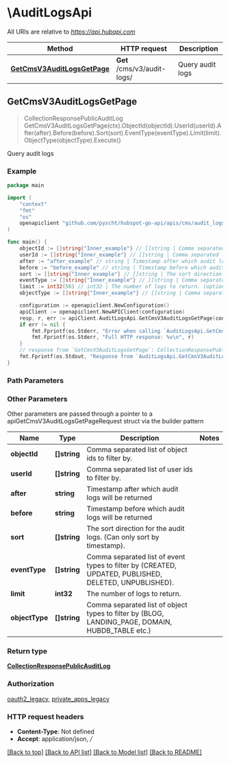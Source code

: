 # \AuditLogsApi

All URIs are relative to *https://api.hubapi.com*

Method | HTTP request | Description
------------- | ------------- | -------------
[**GetCmsV3AuditLogsGetPage**](AuditLogsApi.md#GetCmsV3AuditLogsGetPage) | **Get** /cms/v3/audit-logs/ | Query audit logs



## GetCmsV3AuditLogsGetPage

> CollectionResponsePublicAuditLog GetCmsV3AuditLogsGetPage(ctx).ObjectId(objectId).UserId(userId).After(after).Before(before).Sort(sort).EventType(eventType).Limit(limit).ObjectType(objectType).Execute()

Query audit logs



### Example

```go
package main

import (
    "context"
    "fmt"
    "os"
    openapiclient "github.com/pyscht/hubspot-go-api/apis/cms/audit_logs"
)

func main() {
    objectId := []string{"Inner_example"} // []string | Comma separated list of object ids to filter by. (optional)
    userId := []string{"Inner_example"} // []string | Comma separated list of user ids to filter by. (optional)
    after := "after_example" // string | Timestamp after which audit logs will be returned (optional)
    before := "before_example" // string | Timestamp before which audit logs will be returned (optional)
    sort := []string{"Inner_example"} // []string | The sort direction for the audit logs. (Can only sort by timestamp). (optional)
    eventType := []string{"Inner_example"} // []string | Comma separated list of event types to filter by (CREATED, UPDATED, PUBLISHED, DELETED, UNPUBLISHED). (optional)
    limit := int32(56) // int32 | The number of logs to return. (optional)
    objectType := []string{"Inner_example"} // []string | Comma separated list of object types to filter by (BLOG, LANDING_PAGE, DOMAIN, HUBDB_TABLE etc.) (optional)

    configuration := openapiclient.NewConfiguration()
    apiClient := openapiclient.NewAPIClient(configuration)
    resp, r, err := apiClient.AuditLogsApi.GetCmsV3AuditLogsGetPage(context.Background()).ObjectId(objectId).UserId(userId).After(after).Before(before).Sort(sort).EventType(eventType).Limit(limit).ObjectType(objectType).Execute()
    if err != nil {
        fmt.Fprintf(os.Stderr, "Error when calling `AuditLogsApi.GetCmsV3AuditLogsGetPage``: %v\n", err)
        fmt.Fprintf(os.Stderr, "Full HTTP response: %v\n", r)
    }
    // response from `GetCmsV3AuditLogsGetPage`: CollectionResponsePublicAuditLog
    fmt.Fprintf(os.Stdout, "Response from `AuditLogsApi.GetCmsV3AuditLogsGetPage`: %v\n", resp)
}
```

### Path Parameters



### Other Parameters

Other parameters are passed through a pointer to a apiGetCmsV3AuditLogsGetPageRequest struct via the builder pattern


Name | Type | Description  | Notes
------------- | ------------- | ------------- | -------------
 **objectId** | **[]string** | Comma separated list of object ids to filter by. | 
 **userId** | **[]string** | Comma separated list of user ids to filter by. | 
 **after** | **string** | Timestamp after which audit logs will be returned | 
 **before** | **string** | Timestamp before which audit logs will be returned | 
 **sort** | **[]string** | The sort direction for the audit logs. (Can only sort by timestamp). | 
 **eventType** | **[]string** | Comma separated list of event types to filter by (CREATED, UPDATED, PUBLISHED, DELETED, UNPUBLISHED). | 
 **limit** | **int32** | The number of logs to return. | 
 **objectType** | **[]string** | Comma separated list of object types to filter by (BLOG, LANDING_PAGE, DOMAIN, HUBDB_TABLE etc.) | 

### Return type

[**CollectionResponsePublicAuditLog**](CollectionResponsePublicAuditLog.md)

### Authorization

[oauth2_legacy](../README.md#oauth2_legacy), [private_apps_legacy](../README.md#private_apps_legacy)

### HTTP request headers

- **Content-Type**: Not defined
- **Accept**: application/json, */*

[[Back to top]](#) [[Back to API list]](../README.md#documentation-for-api-endpoints)
[[Back to Model list]](../README.md#documentation-for-models)
[[Back to README]](../README.md)

